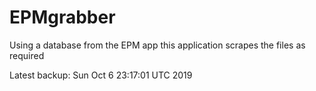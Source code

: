 # EPMgrabber
Using a database from the EPM app this application scrapes the files as required


Latest backup: Sun Oct 6 23:17:01 UTC 2019
